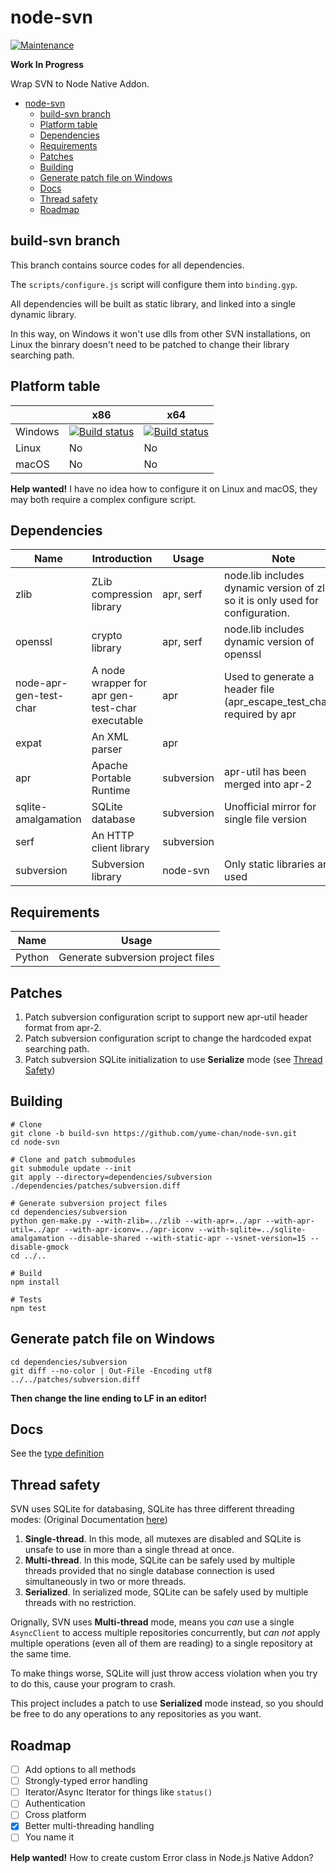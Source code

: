 # node-svn

[![Maintenance](https://img.shields.io/maintenance/yes/2017.svg)]()

**Work In Progress**

Wrap SVN to Node Native Addon.

- [node-svn](#node-svn)
    - [build-svn branch](#build-svn-branch)
    - [Platform table](#platform-table)
    - [Dependencies](#dependencies)
    - [Requirements](#requirements)
    - [Patches](#patches)
    - [Building](#building)
    - [Generate patch file on Windows](#generate-patch-file-on-windows)
    - [Docs](#docs)
    - [Thread safety](#thread-safety)
    - [Roadmap](#roadmap)

## build-svn branch

This branch contains source codes for all dependencies.

The `scripts/configure.js` script will configure them into `binding.gyp`.

All dependencies will be built as static library, and linked into a single dynamic library.

In this way, on Windows it won't use dlls from other SVN installations, on Linux the binrary doesn't need to be patched to change their library searching path.

## Platform table

|         | x86                                                                                                                                                                            | x64                                                                                                                                                                            |
| ------- | ------------------------------------------------------------------------------------------------------------------------------------------------------------------------------ | ------------------------------------------------------------------------------------------------------------------------------------------------------------------------------ |
| Windows | [![Build status](https://ci.appveyor.com/api/projects/status/u7klnu47dxei6w0x/branch/build-svn?svg=true)](https://ci.appveyor.com/project/yume-chan/node-svn/branch/build-svn) | [![Build status](https://ci.appveyor.com/api/projects/status/u7klnu47dxei6w0x/branch/build-svn?svg=true)](https://ci.appveyor.com/project/yume-chan/node-svn/branch/build-svn) |
| Linux   | No                                                                                                                                                                             | No                                                                                                                                                                             |
| macOS   | No                                                                                                                                                                             | No                                                                                                                                                                             |

**Help wanted!** I have no idea how to configure it on Linux and macOS, they may both require a complex configure script.

## Dependencies

| Name                   | Introduction                                    | Usage      | Note                                                                             |
| ---------------------- | ----------------------------------------------- | ---------- | -------------------------------------------------------------------------------- |
| zlib                   | ZLib compression library                        | apr, serf  | node.lib includes dynamic version of zlib, so it is only used for configuration. |
| openssl                | crypto library                                  | apr, serf  | node.lib includes dynamic version of openssl                                     |
| node-apr-gen-test-char | A node wrapper for apr gen-test-char executable | apr        | Used to generate a header file (apr\_escape\_test_char.h) required by apr        |
| expat                  | An XML parser                                   | apr        |                                                                                  |
| apr                    | Apache Portable Runtime                         | subversion | apr-util has been merged into apr-2                                              |
| sqlite-amalgamation    | SQLite database                                 | subversion | Unofficial mirror for single file version                                        |
| serf                   | An HTTP client library                          | subversion |                                                                                  |
| subversion             | Subversion library                              | node-svn   | Only static libraries are used                                                   |

## Requirements

| Name   | Usage                             |
| ------ | --------------------------------- |
| Python | Generate subversion project files |

## Patches

1. Patch subversion configuration script to support new apr-util header format from apr-2.
1. Patch subversion configuration script to change the hardcoded expat searching path.
2. Patch subversion SQLite initialization to use **Serialize** mode (see [Thread Safety](#Thread-safey))

## Building

```` shell
# Clone
git clone -b build-svn https://github.com/yume-chan/node-svn.git
cd node-svn

# Clone and patch submodules
git submodule update --init
git apply --directory=dependencies/subversion ./dependencies/patches/subversion.diff

# Generate subversion project files
cd dependencies/subversion
python gen-make.py --with-zlib=../zlib --with-apr=../apr --with-apr-util=../apr --with-apr-iconv=../apr-iconv --with-sqlite=../sqlite-amalgamation --disable-shared --with-static-apr --vsnet-version=15 --disable-gmock
cd ../..

# Build
npm install

# Tests
npm test
````

## Generate patch file on Windows

````shell
cd dependencies/subversion
git diff --no-color | Out-File -Encoding utf8 ../../patches/subversion.diff
````

**Then change the line ending to LF in an editor!**

## Docs

See the [type definition](scripts/index.d.ts)

## Thread safety

SVN uses SQLite for databasing, SQLite has three different threading modes: (Original Documentation [here](https://sqlite.org/threadsafe.html))

1. **Single-thread**. In this mode, all mutexes are disabled and SQLite is unsafe to use in more than a single thread at once.
1. **Multi-thread**. In this mode, SQLite can be safely used by multiple threads provided that no single database connection is used simultaneously in two or more threads.
1. **Serialized**. In serialized mode, SQLite can be safely used by multiple threads with no restriction.

Orignally, SVN uses **Multi-thread** mode, means you *can* use a single `AsyncClient` to access multiple repositories concurrently, but *can not* apply multiple operations (even all of them are reading) to a single repository at the same time.

To make things worse, SQLite will just throw access violation when you try to do this, cause your program to crash.

This project includes a patch to use **Serialized** mode instead, so you should be free to do any operations to any repositories as you want.

## Roadmap

- [ ] Add options to all methods
- [ ] Strongly-typed error handling
- [ ] Iterator/Async Iterator for things like `status()`
- [ ] Authentication
- [ ] Cross platform
- [x] Better multi-threading handling
- [ ] You name it

**Help wanted!** How to create custom Error class in Node.js Native Addon?
